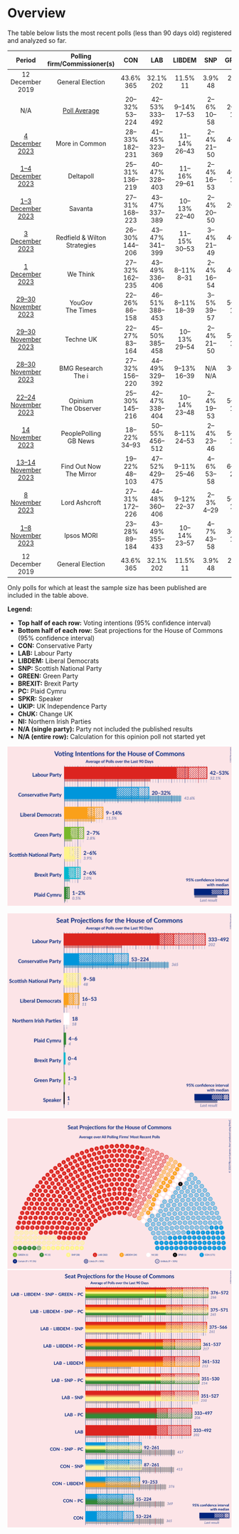 # Overview

The table below lists the most recent polls (less than 90 days old) registered and analyzed so far.

| Period     | Polling firm/Commissioner(s) | CON | LAB | LIBDEM | SNP | GREEN | BREXIT | PC | SPKR | UKIP | ChUK | NI |
|:----------:|:----------------------------:|:--:|:--:|:--:|:--:|:--:|:--:|:--:|:--:|:--:|:--:|:--:|
| 12 December 2019 | General Election | 43.6% <br> 365 | 32.1% <br> 202 | 11.5% <br> 11 | 3.9% <br> 48 | 2.8% <br> 1 | 2.0% <br> 0 | 0.5% <br> 4 | 0.1% <br> 1 | 0.1% <br> 0 | 0.0% <br> 0 | 0.0% <br> 18 |
| N/A | [Poll Average](average.html) | 20–32% <br> 53–224 | 42–53% <br> 333–492 | 9–14% <br> 17–53 | 2–6% <br> 10–58 | 2–7% <br> 1–3 | 2–6% <br> 0–4 | 1–2% <br> 4–6 | N/A <br> 1 | N/A <br> N/A | N/A <br> N/A | N/A <br> 18 |
| [4 December 2023](2023-12-04-MoreinCommon.html) | More in Common | 28–33% <br> 182–231 | 41–45% <br> 323–369 | 11–14% <br> 26–43 | 2–4% <br> 21–50 | 4–6% <br> 1 | 3–5% <br> 0–3 | N/A <br> N/A | N/A <br> 1 | N/A <br> N/A | N/A <br> N/A | N/A <br> 18 |
| [1–4 December 2023](2023-12-04-Deltapoll.html) | Deltapoll | 25–31% <br> 136–219 | 40–47% <br> 328–403 | 11–16% <br> 29–61 | 2–4% <br> 16–53 | 4–6% <br> 1–2 | 2–4% <br> 0–2 | N/A <br> N/A | N/A <br> 1 | N/A <br> N/A | N/A <br> N/A | N/A <br> 18 |
| [1–3 December 2023](2023-12-03-Savanta.html) | Savanta | 27–31% <br> 168–223 | 43–47% <br> 337–389 | 10–13% <br> 22–40 | 2–4% <br> 20–50 | 2–3% <br> 1 | 3–4% <br> 0–3 | N/A <br> N/A | N/A <br> 1 | N/A <br> N/A | N/A <br> N/A | N/A <br> 18 |
| [3 December 2023](2023-12-03-RedfieldWiltonStrategies.html) | Redfield & Wilton Strategies | 26–30% <br> 144–206 | 43–47% <br> 341–399 | 11–15% <br> 30–53 | 3–4% <br> 21–49 | 4–6% <br> 1 | 4–6% <br> 2–4 | N/A <br> N/A | N/A <br> 1 | N/A <br> N/A | N/A <br> N/A | N/A <br> 18 |
| [1 December 2023](2023-12-01-WeThink.html) | We Think | 27–32% <br> 162–235 | 43–49% <br> 336–406 | 8–11% <br> 8–31 | 2–4% <br> 16–54 | 4–6% <br> 1 | 3–5% <br> 0–3 | N/A <br> N/A | N/A <br> 1 | N/A <br> N/A | N/A <br> N/A | N/A <br> 18 |
| [29–30 November 2023](2023-11-30-YouGov.html) | YouGov <br> The Times | 22–26% <br> 86–158 | 46–51% <br> 388–453 | 8–11% <br> 18–39 | 3–5% <br> 39–57 | 5–7% <br> 1–3 | 4–6% <br> 0–4 | N/A <br> N/A | N/A <br> 1 | N/A <br> N/A | N/A <br> N/A | N/A <br> 18 |
| [29–30 November 2023](2023-11-30-TechneUK.html) | Techne UK | 22–27% <br> 83–164 | 45–50% <br> 385–458 | 10–13% <br> 29–54 | 2–4% <br> 21–50 | 5–7% <br> 1–3 | 3–5% <br> 0–3 | N/A <br> N/A | N/A <br> 1 | N/A <br> N/A | N/A <br> N/A | N/A <br> 18 |
| [28–30 November 2023](2023-11-30-BMGResearch.html) | BMG Research <br> The i | 27–32% <br> 156–220 | 44–49% <br> 329–392 | 9–13% <br> 16–39 | N/A <br> N/A | 3–5% <br> 1 | 4–6% <br> 2–5 | N/A <br> N/A | N/A <br> 1 | N/A <br> N/A | N/A <br> N/A | N/A <br> 18 |
| [22–24 November 2023](2023-11-24-Opinium.html) | Opinium <br> The Observer | 25–30% <br> 145–216 | 42–47% <br> 338–404 | 10–14% <br> 23–48 | 2–4% <br> 19–53 | 5–7% <br> 1–3 | 3–5% <br> 0–3 | N/A <br> N/A | N/A <br> 1 | N/A <br> N/A | N/A <br> N/A | N/A <br> 18 |
| [14 November 2023](2023-11-14-PeoplePolling.html) | PeoplePolling <br> GB News | 18–22% <br> 34–93 | 50–55% <br> 456–512 | 8–11% <br> 24–53 | 2–4% <br> 23–46 | 5–7% <br> 1–3 | 4–6% <br> 0–4 | 1–2% <br> 4–6 | N/A <br> 1 | N/A <br> N/A | N/A <br> N/A | N/A <br> 18 |
| [13–14 November 2023](2023-11-14-FindOutNow.html) | Find Out Now <br> The Mirror | 19–22% <br> 48–103 | 47–52% <br> 429–475 | 9–11% <br> 25–46 | 4–6% <br> 53–58 | 6–8% <br> 2–3 | 4–6% <br> 0–3 | N/A <br> N/A | N/A <br> 1 | N/A <br> N/A | N/A <br> N/A | N/A <br> 18 |
| [8 November 2023](2023-11-08-LordAshcroft.html) | Lord Ashcroft | 27–31% <br> 172–226 | 44–48% <br> 360–406 | 9–12% <br> 22–37 | 2–3% <br> 4–29 | 5–7% <br> 1–3 | 3–5% <br> 0–3 | N/A <br> N/A | N/A <br> 1 | N/A <br> N/A | N/A <br> N/A | N/A <br> 18 |
| [1–8 November 2023](2023-11-08-IpsosMORI.html) | Ipsos MORI | 23–28% <br> 89–184 | 43–49% <br> 355–433 | 10–14% <br> 23–57 | 4–7% <br> 43–58 | 3–6% <br> 1–2 | 1–3% <br> 0 | N/A <br> N/A | N/A <br> 1 | N/A <br> N/A | N/A <br> N/A | N/A <br> 18 |
| 12 December 2019 | General Election | 43.6% <br> 365 | 32.1% <br> 202 | 11.5% <br> 11 | 3.9% <br> 48 | 2.8% <br> 1 | 2.0% <br> 0 | 0.5% <br> 4 | 0.1% <br> 1 | 0.1% <br> 0 | 0.0% <br> 0 | 0.0% <br> 18 |

Only polls for which at least the sample size has been published are included in the table above.

**Legend:**
+ **Top half of each row:** Voting intentions (95% confidence interval)
+ **Bottom half of each row:** Seat projections for the House of Commons (95% confidence interval)
+ **CON:** Conservative Party
+ **LAB:** Labour Party
+ **LIBDEM:** Liberal Democrats
+ **SNP:** Scottish National Party
+ **GREEN:** Green Party
+ **BREXIT:** Brexit Party
+ **PC:** Plaid Cymru
+ **SPKR:** Speaker
+ **UKIP:** UK Independence Party
+ **ChUK:** Change UK
+ **NI:** Northern Irish Parties
+ **N/A (single party):** Party not included the published results
+ **N/A (entire row):** Calculation for this opinion poll not started yet


![Graph with voting intentions not yet produced](average.png "Voting Intentions")

![Graph with seats not yet produced](average-seats.png "Seats")

![Graph with seating plan not yet produced](average-seating-plan.png "Seating Plan")
![Graph with coalitions seats not yet produced](average-coalitions-seats.png "Coalitions Seats")
